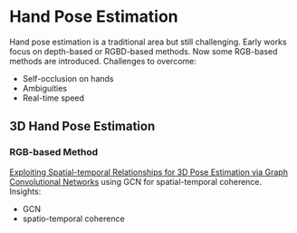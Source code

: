 # Hand Pose Estimation
Hand pose estimation is a traditional area but still challenging.  Early works focus on depth-based or RGBD-based methods. Now some RGB-based methods are introduced.
Challenges to overcome:
+ Self-occlusion on hands 
+ Ambiguities
+ Real-time speed
## 3D Hand Pose Estimation
### RGB-based Method
[Exploiting Spatial-temporal Relationships for 3D Pose Estimation via Graph Convolutional Networks][1] using GCN for spatial-temporal coherence.
Insights:
+ GCN
+ spatio-temporal coherence

[1]:	https://cse.buffalo.edu/~jsyuan/papers/2019/Exploiting_Spatial-temporal_Relationships_for_3D_Pose_Estimation_via_Graph_Convolutional_Networks.pdf